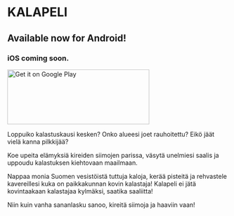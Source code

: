 # KALAPELI

## Available now for Android!
### iOS coming soon.
<a href='https://play.google.com/store/apps/details?id=com.HaaviinVaanProductions.kalapeli&pcampaignid=MKT-Other-global-all-co-prtnr-py-PartBadge-Mar2515-1'><img alt='Get it on Google Play' height="125" width="323" src='https://play.google.com/intl/en_us/badges/images/generic/en_badge_web_generic.png'/></a>

Loppuiko kalastuskausi kesken? 
Onko alueesi joet rauhoitettu?
Eikö jäät vielä kanna pilkkijää?

Koe upeita elämyksiä kireiden siimojen parissa, väsytä unelmiesi saalis ja uppoudu kalastuksen kiehtovaan maailmaan.

Nappaa monia Suomen vesistöistä tuttuja kaloja, kerää pisteitä ja rehvastele kavereillesi kuka on paikkakunnan kovin kalastaja!
Kalapeli ei jätä kovintaakaan kalastajaa kylmäksi, saatika saaliitta!

Niin kuin vanha sananlasku sanoo, kireitä siimoja ja haaviin vaan!
